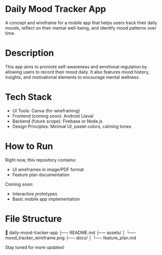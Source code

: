 # Daily Mood Tracker App

A concept and wireframe for a mobile app that helps users track their daily moods, reflect on their mental well-being, and identify mood patterns over time.

# Description

This app aims to promote self-awareness and emotional regulation by allowing users to record their mood daily. It also features mood history, insights, and motivational elements to encourage mental wellness.

# Tech Stack

- UI Tools:  Canva (for wireframing)
- Frontend (coming soon): Android (Java)
- Backend (future scope): Firebase or Node.js
- Design Principles: Minimal UI, pastel colors, calming tones

# How to Run

Right now, this repository contains:
- UI wireframes in image/PDF format
- Feature plan documentation

Coming soon:
- Interactive prototypes
- Basic mobile app implementation

# File Structure
📁 daily-mood-tracker-app
├── README.md
├── assets/
│ └── mood_tracker_wireframe.png
├── docs/
│ └── feature_plan.md

Stay tuned for more updates!
